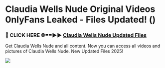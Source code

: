 # Claudia Wells Nude Original Videos 0nlyFans Leaked - Files Updated! ()

<h3>🔴 CLICK HERE 🌐==►► <a href="https://tinyurl.com/2p9ay9w9" rel="nofollow">Claudia Wells Nude Updated Files</a></h3>

Get Claudia Wells Nude and all content. Now you can access all videos and pictures of Claudia Wells Nude. New Updated Files 2025!

[![](https://i.imgur.com/KQgVmj3.gif)](https://tinyurl.com/2p9ay9w9)
